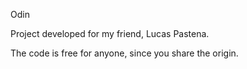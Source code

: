 Odin

Project developed for my friend, Lucas Pastena.

The code is free for anyone, since you share the origin.

